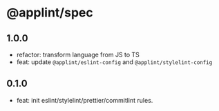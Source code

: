 # @applint/spec

## 1.0.0

- refactor: transform language from JS to TS
- feat: update `@applint/eslint-config` and `@applint/stylelint-config`

## 0.1.0

- feat: init eslint/stylelint/prettier/commitlint rules.
